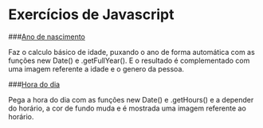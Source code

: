 # Exercícios de Javascript

###[Ano de nascimento](https://github.com/ViniciusCoutt/exercicios-js/tree/main/anodenascimento)

Faz o calculo básico de idade, puxando o ano de forma automática com as funções new Date() e .getFullYear(). E o resultado é complementado com uma imagem referente a idade e o genero da pessoa. 

###[Hora do dia](https://github.com/ViniciusCoutt/exercicios-js/tree/main/horadodia)

Pega a hora do dia com as funções new Date() e .getHours() e a depender do horário, a cor de fundo muda e é mostrada uma imagem referente ao horário.



